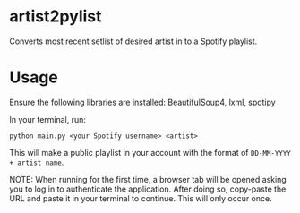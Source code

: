# artist2pylist
Converts most recent setlist of desired artist in to a Spotify playlist.

# Usage
Ensure the following libraries are installed: BeautifulSoup4, lxml, spotipy

In your terminal, run:
```
python main.py <your Spotify username> <artist>
```
This will make a public playlist in your account with the format of ```DD-MM-YYYY + artist name```.

NOTE: When running for the first time, a browser tab will be opened asking you to log in to authenticate the application.
After doing so, copy-paste the URL and paste it in your terminal to continue. This will only occur once.
